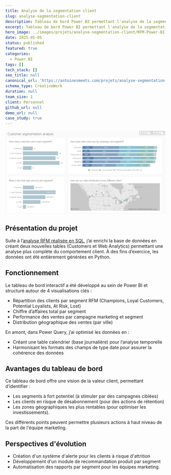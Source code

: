 ```yaml
---
title: Analyse de la segmentation client
slug: analyse-segmentation-client
description: Tableau de bord Power BI permettant l'analyse de la segmentation client.
excerpt: Tableau de bord Power BI permettant l'analyse de la segmentation client.
hero_image: ../images/projets/analyse-segmentation-client/RFM-Power-BI.png
date: 2025-05-05
status: published
featured: true
categories:
  - Power BI
tags: []
tech_stack: []
seo_title: null
canonical_url: 'https://antoinesmeets.com/projets/analyse-segmentation-client'
schema_type: CreativeWork
duration: null
team_size: 1
client: Personnel
github_url: null
demo_url: null
case_study: true
---
```

![Aperçu du tableau de bord](../../images/projets/analyse-segmentation-client/RFM-Power-BI.png)

## Présentation du projet

Suite à l’[analyse RFM réalisée en SQL](../projets/rfm-analysis), j’ai enrichi la base de données en créant deux nouvelles tables (Customers et Web Analytics) permettant une analyse plus complète du comportement client. À des fins d’exercice, les données ont été entièrement générées en Python.

## Fonctionnement

Le tableau de bord interactif a été développé au sein de Power BI et structuré autour de 4 visualisations clés :

- Répartition des clients par segment RFM (Champions, Loyal Customers, Potential Loyalists, At Risk, Lost)
- Chiffre d’affaires total par segment
- Performance des ventes par campagne marketing et segment
- Distribution géographique des ventes (par ville)

En amont, dans Power Query, j’ai optimisé les données en :

- Créant une table calendrier (base journalière) pour l’analyse temporelle
- Harmonisant les formats des champs de type date pour assurer la cohérence des données

## Avantages du tableau de bord

Ce tableau de bord offre une vision de la valeur client, permettant d’identifier :

- Les segments à fort potentiel (à stimuler par des campagnes ciblées)
- Les clients en risque de désabonnement (pour des actions de rétention)
- Les zones géographiques les plus rentables (pour optimiser les investissements).

Ces différents points peuvent permettre plusieurs actions à haut niveau de la part de l'équipe marketing. 

## Perspectives d'évolution

- Création d'un système d'alerte pour les clients à risque d'attrition
- Développement d'un module de recommandation produit par segment
- Automatisation des rapports par segment pour les équipes marketing.
